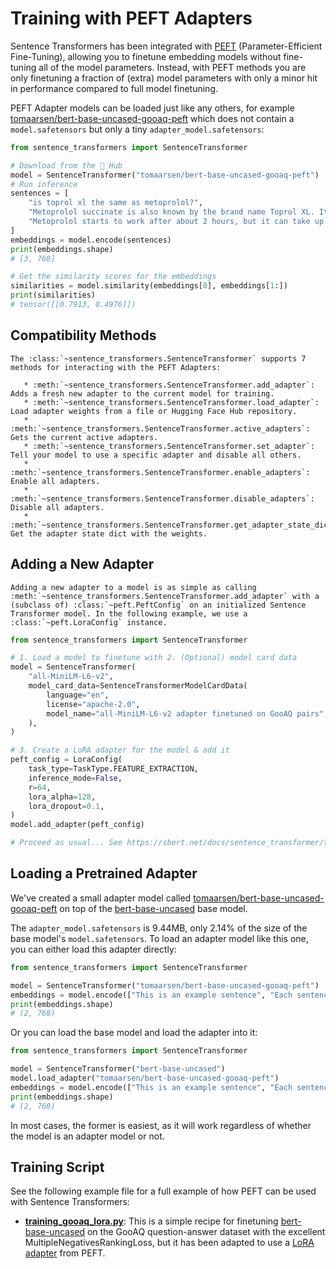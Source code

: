 
# Training with PEFT Adapters

Sentence Transformers has been integrated with [PEFT](https://huggingface.co/docs/peft/en/index) (Parameter-Efficient Fine-Tuning), allowing you to finetune embedding models without fine-tuning all of the model parameters. Instead, with PEFT methods you are only finetuning a fraction of (extra) model parameters with only a minor hit in performance compared to full model finetuning.

PEFT Adapter models can be loaded just like any others, for example [tomaarsen/bert-base-uncased-gooaq-peft](https://huggingface.co/tomaarsen/bert-base-uncased-gooaq-peft) which does not contain a `model.safetensors` but only a tiny `adapter_model.safetensors`:
```python
from sentence_transformers import SentenceTransformer

# Download from the 🤗 Hub
model = SentenceTransformer("tomaarsen/bert-base-uncased-gooaq-peft")
# Run inference
sentences = [
    "is toprol xl the same as metoprolol?",
    "Metoprolol succinate is also known by the brand name Toprol XL. It is the extended-release form of metoprolol. Metoprolol succinate is approved to treat high blood pressure, chronic chest pain, and congestive heart failure.",
    "Metoprolol starts to work after about 2 hours, but it can take up to 1 week to fully take effect. You may not feel any different when you take metoprolol, but this doesn't mean it's not working. It's important to keep taking your medicine"
]
embeddings = model.encode(sentences)
print(embeddings.shape)
# [3, 768]

# Get the similarity scores for the embeddings
similarities = model.similarity(embeddings[0], embeddings[1:])
print(similarities)
# tensor([[0.7913, 0.4976]])
```

## Compatibility Methods

```{eval-rst}
The :class:`~sentence_transformers.SentenceTransformer` supports 7 methods for interacting with the PEFT Adapters:

   * :meth:`~sentence_transformers.SentenceTransformer.add_adapter`: Adds a fresh new adapter to the current model for training.
   * :meth:`~sentence_transformers.SentenceTransformer.load_adapter`: Load adapter weights from a file or Hugging Face Hub repository.
   * :meth:`~sentence_transformers.SentenceTransformer.active_adapters`: Gets the current active adapters.
   * :meth:`~sentence_transformers.SentenceTransformer.set_adapter`: Tell your model to use a specific adapter and disable all others.
   * :meth:`~sentence_transformers.SentenceTransformer.enable_adapters`: Enable all adapters.
   * :meth:`~sentence_transformers.SentenceTransformer.disable_adapters`: Disable all adapters.
   * :meth:`~sentence_transformers.SentenceTransformer.get_adapter_state_dict`: Get the adapter state dict with the weights.

```

## Adding a New Adapter

```{eval-rst}
Adding a new adapter to a model is as simple as calling :meth:`~sentence_transformers.SentenceTransformer.add_adapter` with a (subclass of) :class:`~peft.PeftConfig` on an initialized Sentence Transformer model. In the following example, we use a :class:`~peft.LoraConfig` instance.
```

```python
from sentence_transformers import SentenceTransformer

# 1. Load a model to finetune with 2. (Optional) model card data
model = SentenceTransformer(
    "all-MiniLM-L6-v2",
    model_card_data=SentenceTransformerModelCardData(
        language="en",
        license="apache-2.0",
        model_name="all-MiniLM-L6-v2 adapter finetuned on GooAQ pairs",
    ),
)

# 3. Create a LoRA adapter for the model & add it
peft_config = LoraConfig(
    task_type=TaskType.FEATURE_EXTRACTION,
    inference_mode=False,
    r=64,
    lora_alpha=128,
    lora_dropout=0.1,
)
model.add_adapter(peft_config)

# Proceed as usual... See https://sbert.net/docs/sentence_transformer/training_overview.html
```

## Loading a Pretrained Adapter

We've created a small adapter model called [tomaarsen/bert-base-uncased-gooaq-peft](https://huggingface.co/tomaarsen/bert-base-uncased-gooaq-peft) on top of the [bert-base-uncased](https://huggingface.co/bert-base-uncased) base model.

The `adapter_model.safetensors` is 9.44MB, only 2.14% of the size of the base model's `model.safetensors`. To load an adapter model like this one, you can either load this adapter directly:

```python
from sentence_transformers import SentenceTransformer

model = SentenceTransformer("tomaarsen/bert-base-uncased-gooaq-peft")
embeddings = model.encode(["This is an example sentence", "Each sentence is converted"])
print(embeddings.shape)
# (2, 768)
```
Or you can load the base model and load the adapter into it:
```python
from sentence_transformers import SentenceTransformer

model = SentenceTransformer("bert-base-uncased")
model.load_adapter("tomaarsen/bert-base-uncased-gooaq-peft")
embeddings = model.encode(["This is an example sentence", "Each sentence is converted"])
print(embeddings.shape)
# (2, 768)
```

In most cases, the former is easiest, as it will work regardless of whether the model is an adapter model or not.

## Training Script

See the following example file for a full example of how PEFT can be used with Sentence Transformers:
* **[training_gooaq_lora.py](training_gooaq_lora.py)**: This is a simple recipe for finetuning [bert-base-uncased](https://huggingface.co/google-bert/bert-base-uncased) on the GooAQ question-answer dataset with the excellent MultipleNegativesRankingLoss, but it has been adapted to use a [LoRA adapter](https://huggingface.co/docs/peft/en/package_reference/lora) from PEFT.
